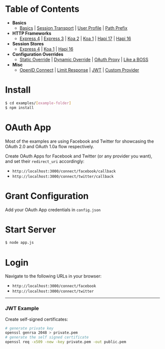 
# Table of Contents

- **Basics**
  - [Basics](https://github.com/simov/grant/tree/master/examples/basics) |
    [Session Transport](https://github.com/simov/grant/tree/master/examples/session-transport) |
    [User Profile](https://github.com/simov/grant/tree/master/examples/user-profile) |
    [Path Prefix](https://github.com/simov/grant/tree/master/examples/path-prefix)
- **HTTP Frameworks**
  - [Express 4](https://github.com/simov/grant/tree/master/examples/express-4) |
    [Express 3](https://github.com/simov/grant/tree/master/examples/express-3) |
    [Koa 2](https://github.com/simov/grant/tree/master/examples/koa-2) |
    [Koa 1](https://github.com/simov/grant/tree/master/examples/koa-1) |
    [Hapi 17](https://github.com/simov/grant/tree/master/examples/hapi-17) |
    [Hapi 16](https://github.com/simov/grant/tree/master/examples/hapi-16)
- **Session Stores**
  - [Express 4](https://github.com/simov/grant/tree/master/examples/express-session-stores) |
    [Koa 1](https://github.com/simov/grant/tree/master/examples/koa-session-stores) |
    [Hapi 16](https://github.com/simov/grant/tree/master/examples/hapi-session-stores)
- **Configuration Overrides**
  - [Static Override](https://github.com/simov/grant/tree/master/examples/static-override) |
    [Dynamic Override](https://github.com/simov/grant/tree/master/examples/dynamic-override) |
    [OAuth Proxy](https://github.com/simov/grant/tree/master/examples/oauth-proxy) |
    [Like a BOSS](https://dev.to/simov/oauth-like-a-boss-2m3b)
- **Misc**
  - [OpenID Connect](https://github.com/simov/grant/tree/master/examples/openid-connect) |
    [Limit Response](https://github.com/simov/grant/tree/master/examples/limit-response) |
    [JWT](https://github.com/simov/grant/tree/master/examples/jwt) |
    [Custom Provider](https://github.com/simov/grant/tree/master/examples/custom-provider)

# Install

```bash
$ cd examples/[example-folder]
$ npm install
```

# OAuth App

Most of the examples are using Facebook and Twitter for showcasing the OAuth 2.0 and OAuth 1.0a flow respectively.

Create OAuth Apps for Facebook and Twitter (or any provider you want), and set their `redirect_uri` accordingly:

- `http://localhost:3000/connect/facebook/callback`
- `http://localhost:3000/connect/twitter/callback`

# Grant Configuration

Add your OAuth App credentials in `config.json`

# Start Server

```bash
$ node app.js
```

# Login

Navigate to the following URLs in your browser:

- `http://localhost:3000/connect/facebook`
- `http://localhost:3000/connect/twitter`

---

### JWT Example

Create self-signed certificates:

```bash
# generate private key
openssl genrsa 2048 > private.pem
# generate the self signed certificate
openssl req -x509 -new -key private.pem -out public.pem
```
